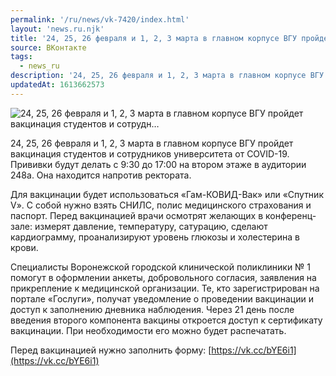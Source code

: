 ```yaml
---
permalink: '/ru/news/vk-7420/index.html'
layout: 'news.ru.njk'
title: '24, 25, 26 февраля и 1, 2, 3 марта в главном корпусе ВГУ пройдет вакцинация студентов и сотрудн…'
source: ВКонтакте
tags:
  - news_ru
description: '24, 25, 26 февраля и 1, 2, 3 марта в главном корпусе ВГУ пройдет вакцинация студентов и сотрудн…'
updatedAt: 1613662573
---
```

![24, 25, 26 февраля и 1, 2, 3 марта в главном корпусе ВГУ пройдет вакцинация студентов и сотрудн…](https://sun9-41.userapi.com/sun9-5/impg/fhNYkBkwU71DZG6qu7AvEaw_c55-DoeYMwKg7Q/GyMTltCFGW4.jpg?size=800x548&quality=96&sign=f33f44a868b366b758ff539be11820d1&c_uniq_tag=R3kFnlH91ocrPmISzv2sWVf-tX5N0kdf5emb6IJhBAY&type=album)

24, 25, 26 февраля и 1, 2, 3 марта в главном корпусе ВГУ пройдет вакцинация студентов и сотрудников университета от COVID-19. Прививки будут делать с 9:30 до 17:00 на втором этаже в аудитории 248а. Она находится напротив ректората.

Для вакцинации будет использоваться «Гам-КОВИД-Вак» или «Спутник V». С собой нужно взять СНИЛС, полис медицинского страхования и паспорт. Перед вакцинацией врачи осмотрят желающих в конференц-зале: измерят давление, температуру, сатурацию, сделают кардиограмму, проанализируют уровень глюкозы и холестерина в крови.

Специалисты Воронежской городской клинической поликлиники № 1 помогут в оформлении анкеты, добровольного согласия, заявления на прикрепление к медицинской организации. Те, кто зарегистрирован на портале «Гослуги», получат уведомление о проведении вакцинации и доступ к заполнению дневника наблюдения. Через 21 день после введения второго компонента вакцины откроется доступ к сертификату вакцинации. При необходимости его можно будет распечатать.

Перед вакцинацией нужно заполнить форму: [https://vk.cc/bYE6i1](https://vk.cc/bYE6i1)
